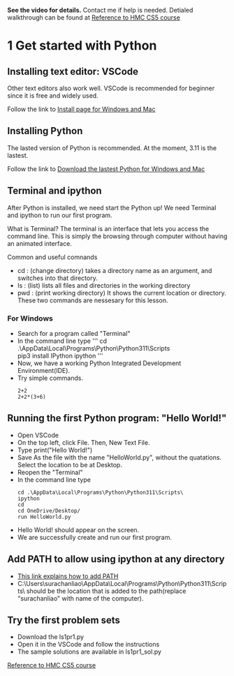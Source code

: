 **See the video for details.** Contact me if help is needed. Detialed walkthrough can be found at [Reference to HMC CS5 course](https://www.cs.hmc.edu/twiki/bin/view/CS5/Orientation)


# 1 Get started with Python

## Installing text editor: VSCode

Other text editors also work well. VSCode is recommended for beginner since it is free and widely used. 

Follow the link to [Install page for Windows and Mac](https://code.visualstudio.com/download)

## Installing Python 

The lasted version of Python is recommended. At the moment, 3.11 is the lastest.

Follow the link to [Download the lastest Python for Windows and Mac](https://www.python.org/downloads/)

## Terminal and ipython

After Python is installed, we need start the Python up! We need Terminal and ipython to run our first program.

What is Terminal?
The terminal is an interface that lets you access the command line. This is simply the browsing through computer without having an animated interface.

Common and useful comnands
- cd  : (change directory) takes a directory name as an argument, and switches into that directory.
- ls  : (list) lists all files and directories in the working directory
- pwd : (print working directory) It shows the current location or directory.
These two commands are nessesary for this lesson.

### For Windows
- Search for a program called "Terminal"
- In the command line type
  '''
  cd .\AppData\Local\Programs\Python\Python311\Scripts\
  pip3 install IPython
  ipython
  '''
- Now, we have a working Python Integrated Development Environment(IDE).
- Try simple commands.
  ```
  2+2
  2+2*(3+6)
  ```
## Running the first Python program: "Hello World!"
- Open VSCode
- On the top left, click File. Then, New Text File.
- Type 
  print("Hello World!")
- Save As the file with the name "HelloWorld.py", without the quatations. Select the location to be at Desktop.
- Reopen the "Terminal"
- In the command line type
  ```
  cd .\AppData\Local\Programs\Python\Python311\Scripts\
  ipython
  cd
  cd OneDrive/Desktop/
  run HelloWorld.py
  ```
- Hello World! should appear on the screen.
- We are successfully create and run our first program.

## Add PATH to allow using ipython at any directory
- [This link explains how to add PATH](https://www.architectryan.com/2018/03/17/add-to-the-path-on-windows-10/)
- C:\Users\surachanliao\AppData\Local\Programs\Python\Python311\Scripts\ 
should be the location that is added to the path(replace "surachanliao" with name of the computer).

## Try the first problem sets
- Download the ls1pr1.py
- Open it in the VSCode and follow the instructions
- The sample solutions are available in ls1pr1_sol.py

[Reference to HMC CS5 course](https://www.cs.hmc.edu/twiki/bin/view/CS5/Orientation)


